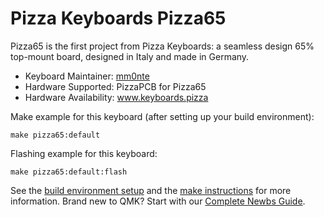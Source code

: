 # Pizza Keyboards Pizza65
Pizza65 is the first project from Pizza Keyboards: a seamless design 65% top-mount board, designed in Italy and made in Germany.

* Keyboard Maintainer: [mm0nte](https://github.com/mm0nte)
* Hardware Supported: PizzaPCB for Pizza65
* Hardware Availability: www.keyboards.pizza

Make example for this keyboard (after setting up your build environment):

    make pizza65:default

Flashing example for this keyboard:

    make pizza65:default:flash

See the [build environment setup](https://docs.qmk.fm/#/getting_started_build_tools) and the [make instructions](https://docs.qmk.fm/#/getting_started_make_guide) for more information. Brand new to QMK? Start with our [Complete Newbs Guide](https://docs.qmk.fm/#/newbs).
